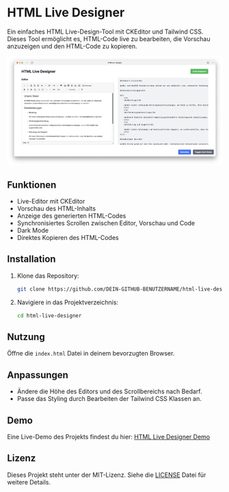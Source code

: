 # HTML Live Designer

Ein einfaches HTML Live-Design-Tool mit CKEditor und Tailwind CSS. Dieses Tool ermöglicht es, HTML-Code live zu bearbeiten, die Vorschau anzuzeigen und den HTML-Code zu kopieren.

![HTML Live Designer Hero](html-live-designer.png)

## Funktionen

- Live-Editor mit CKEditor
- Vorschau des HTML-Inhalts
- Anzeige des generierten HTML-Codes
- Synchronisiertes Scrollen zwischen Editor, Vorschau und Code
- Dark Mode
- Direktes Kopieren des HTML-Codes

## Installation

1. Klone das Repository:
    ```sh
    git clone https://github.com/DEIN-GITHUB-BENUTZERNAME/html-live-designer.git
    ```
2. Navigiere in das Projektverzeichnis:
    ```sh
    cd html-live-designer
    ```

## Nutzung

Öffne die `index.html` Datei in deinem bevorzugten Browser.

## Anpassungen

- Ändere die Höhe des Editors und des Scrollbereichs nach Bedarf.
- Passe das Styling durch Bearbeiten der Tailwind CSS Klassen an.

## Demo

Eine Live-Demo des Projekts findest du hier: [HTML Live Designer Demo](https://dsg.vision/html-live-designer.html)

## Lizenz

Dieses Projekt steht unter der MIT-Lizenz. Siehe die [LICENSE](LICENSE) Datei für weitere Details.
